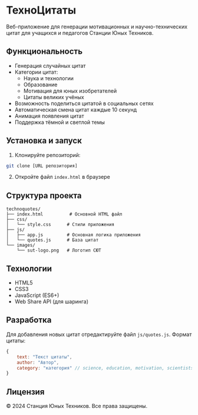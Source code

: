 # ТехноЦитаты

Веб-приложение для генерации мотивационных и научно-технических цитат для учащихся и педагогов Станции Юных Техников.

## Функциональность

- Генерация случайных цитат
- Категории цитат:
  - Наука и технологии
  - Образование
  - Мотивация для юных изобретателей
  - Цитаты великих учёных
- Возможность поделиться цитатой в социальных сетях
- Автоматическая смена цитат каждые 10 секунд
- Анимация появления цитат
- Поддержка тёмной и светлой темы

## Установка и запуск

1. Клонируйте репозиторий:
```bash
git clone [URL репозитория]
```

2. Откройте файл `index.html` в браузере

## Структура проекта

```
technoquotes/
├── index.html          # Основной HTML файл
├── css/
│   └── style.css      # Стили приложения
├── js/
│   ├── app.js         # Основная логика приложения
│   └── quotes.js      # База цитат
└── images/
    └── sut-logo.png   # Логотип СЮТ
```

## Технологии

- HTML5
- CSS3
- JavaScript (ES6+)
- Web Share API (для шаринга)

## Разработка

Для добавления новых цитат отредактируйте файл `js/quotes.js`. Формат цитаты:

```javascript
{
    text: "Текст цитаты",
    author: "Автор",
    category: "категория" // science, education, motivation, scientists
}
```

## Лицензия

© 2024 Станция Юных Техников. Все права защищены. 